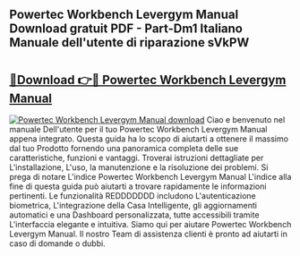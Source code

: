 ## Powertec Workbench Levergym Manual Download gratuit PDF - Part-Dm1 Italiano Manuale dell'utente di riparazione sVkPW

# <h2><a href="http://dfd3lmk.blite.top/?on=Powertec+Workbench+Levergym+Manual">🔗Download 👉🔴 Powertec Workbench Levergym Manual</a></h2>

[![Powertec Workbench Levergym Manual download](https://i.imgur.com/lujVjoI.png)](http://dfd3lmk.blite.top/?on=Powertec+Workbench+Levergym+Manual)
Ciao e benvenuto nel manuale Dell'utente per il tuo Powertec Workbench Levergym Manual appena integrato. Questa guida ha lo scopo di aiutarti a ottenere il massimo dal tuo Prodotto fornendo una panoramica completa delle sue caratteristiche, funzioni e vantaggi. Troverai istruzioni dettagliate per L'installazione, L'uso, la manutenzione e la risoluzione dei problemi. Si prega di notare L'indice Powertec Workbench Levergym Manual L'indice alla fine di questa guida può aiutarti a trovare rapidamente le informazioni pertinenti. Le funzionalità REDDDDDDD includono L'autenticazione biometrica, L'integrazione della Casa Intelligente, gli aggiornamenti automatici e una Dashboard personalizzata, tutte accessibili tramite L'interfaccia elegante e intuitiva. Siamo qui per aiutare Powertec Workbench Levergym Manual. Il nostro Team di assistenza clienti è pronto ad aiutarti in caso di domande o dubbi.
